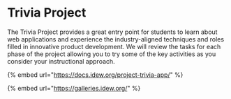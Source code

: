 # Trivia Project

The Trivia Project provides a great entry point for students to learn about web applications and experience the industry-aligned techniques and roles filled in innovative product development. We will review the tasks for each phase of the project allowing you to try some of the key activities as you consider your instructional approach. 

{% embed url="https://docs.idew.org/project-trivia-app/" %}

{% embed url="https://galleries.idew.org/" %}



